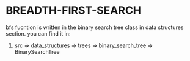 # BREADTH-FIRST-SEARCH
bfs fucntion is written in the binary search tree class in data structures section. you can find it in:
 1. src => data_structures => trees => binary_search_tree => BinarySearchTree 